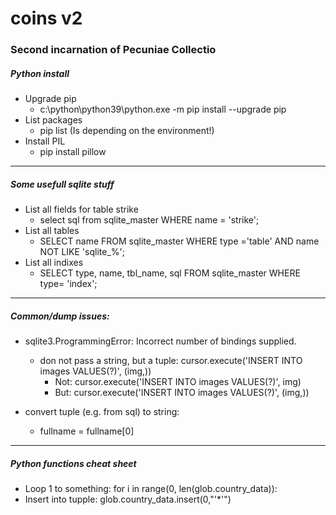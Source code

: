 # coins v2
### Second incarnation of Pecuniae Collectio


##### Python install
* Upgrade pip
  - c:\python\python39\python.exe -m pip install --upgrade pip
* List packages
  - pip list (Is depending on the environment!)
* Install PIL
  - pip install pillow




---
##### Some usefull sqlite stuff
* List all fields for table strike
  - select sql from sqlite_master WHERE name = 'strike';
* List all tables
  - SELECT name FROM sqlite_master WHERE type ='table' AND name NOT LIKE 'sqlite_%';
* List all indixes
  - SELECT type, name, tbl_name, sql FROM sqlite_master WHERE type= 'index';

---
##### Common/dump issues:
* sqlite3.ProgrammingError: Incorrect number of bindings supplied.
  * don not pass a string, but a tuple: cursor.execute('INSERT INTO images VALUES(?)', (img,))
    * Not: cursor.execute('INSERT INTO images VALUES(?)', img)
    * But: cursor.execute('INSERT INTO images VALUES(?)', (img,))


* convert tuple (e.g. from sql) to string:
  * fullname = fullname[0]

---
##### Python functions cheat sheet
* Loop 1 to something: for i in range(0, len(glob.country_data)):
* Insert into tupple: glob.country_data.insert(0,"'*'")

